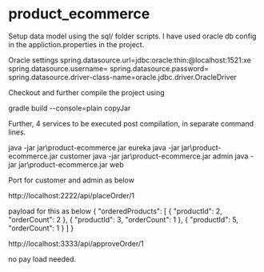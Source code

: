 # product_ecommerce

Setup data model using the sql/ folder scripts.
I have used oracle db config in the appliction.properties in the project.

Oracle settings
spring.datasource.url=jdbc:oracle:thin:@localhost:1521:xe
spring.datasource.username=
spring.datasource.password=
spring.datasource.driver-class-name=oracle.jdbc.driver.OracleDriver

Checkout and further compile the project using 

gradle build --console=plain copyJar

Further, 4 services to be executed post compilation, in separate command lines.

java -jar jar\product-ecommerce.jar eureka
java -jar jar\product-ecommerce.jar customer
java -jar jar\product-ecommerce.jar admin 
java -jar jar\product-ecommerce.jar web 


Port for customer and admin as below 

http://localhost:2222/api/placeOrder/1

payload for this as below 
{
    "orderedProducts": [
        {
            "productId": 2,
            "orderCount": 2
        },
        {
            "productId": 3,
            "orderCount": 1
        },
        {
            "productId": 5,
            "orderCount": 1
        }
    ]
}

http://localhost:3333/api/approveOrder/1

no pay load needed.
